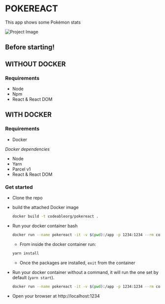 # POKEREACT

This app shows some Pokémon stats

![Project Image](c4-pokereact-JosHeredia26/src/assets/images/project-image.PNG)

## Before starting!

## WITHOUT DOCKER

### Requirements

- Node
- Npm
- React & React DOM

## WITH DOCKER

### Requirements

- Docker

_Docker dependencies_

- Node
- Yarn
- Parcel v1
- React & React DOM

### Get started

- Clone the repo
- build the attached Docker image
  ```bash
  docker build -t codeableorg/pokereact .
  ```
- Run your docker container bash

  ```bash
  docker run --name pokereact -it -v $(pwd):/app -p 1234:1234 --rm codeableorg/pokereact bash
  ```

  - From inside the docker container run:

  ```bash
  yarn install
  ```

  - Once the packages are installed, `exit` from the container

- Run your docker container without a command, it will run the one set by default (`yarn start`).
  ```bash
  docker run --name pokereact -it -v $(pwd):/app -p 1234:1234 --rm codeableorg/pokereact
  ```
- Open your browser at http://localhost:1234
